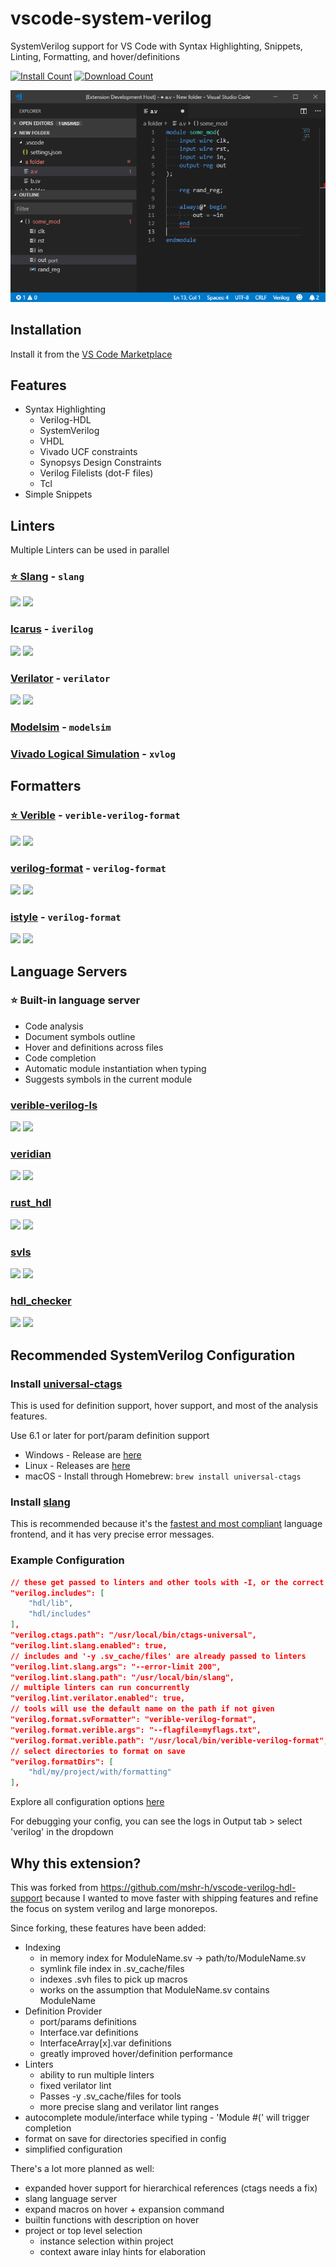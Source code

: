 # vscode-system-verilog

SystemVerilog support for VS Code with Syntax Highlighting, Snippets, Linting, Formatting, and hover/definitions

[![Install Count](https://img.shields.io/visual-studio-marketplace/i/AndrewNolte.vscode-system-verilog)](https://marketplace.visualstudio.com/items?itemName=AndrewNolte.vscode-system-verilog)
[![Download Count](https://img.shields.io/visual-studio-marketplace/d/AndrewNolte.vscode-system-verilog.png)](https://marketplace.visualstudio.com/items?itemName=AndrewNolte.vscode-system-verilog)

![sample](images/sample.gif)

## Installation

Install it from the [VS Code Marketplace](https://marketplace.visualstudio.com/items/AndrewNolte.vscode-system-verilog)

## Features

- Syntax Highlighting
  - Verilog-HDL
  - SystemVerilog
  - VHDL
  - Vivado UCF constraints
  - Synopsys Design Constraints
  - Verilog Filelists (dot-F files)
  - Tcl
- Simple Snippets


## Linters
  Multiple Linters can be used in parallel

### [⭐️ Slang](https://github.com/MikePopoloski/slang) - `slang`
![](https://img.shields.io/github/stars/MikePopoloski/slang?style=flat) 
![](https://img.shields.io/github/commit-activity/t/MikePopoloski/slang?label=commits)

### [Icarus](https://github.com/steveicarus/iverilog) - `iverilog`
![](https://img.shields.io/github/stars/steveicarus/iverilog?style=flat) 
![](https://img.shields.io/github/commit-activity/t/steveicarus/iverilog?label=commits)

### [Verilator](https://github.com/verilator/verilator) - `verilator`
![](https://img.shields.io/github/stars/verilator/verilator?style=flat) 
![](https://img.shields.io/github/commit-activity/t/verilator/verilator?label=commits)

### [Modelsim](https://eda.sw.siemens.com/en-US/ic/modelsim/) - `modelsim`
### [Vivado Logical Simulation](https://www.xilinx.com/products/design-tools/vivado.html) - `xvlog` 

## Formatters

### [⭐️ Verible](https://github.com/chipsalliance/verible) - `verible-verilog-format`
![](https://img.shields.io/github/stars/chipsalliance/verible?style=flat) 
![](https://img.shields.io/github/commit-activity/t/chipsalliance/verible?label=commits)

### [verilog-format](https://github.com/ericsonj/verilog-format) - `verilog-format`
![](https://img.shields.io/github/stars/ericsonj/verilog-format?style=flat) 
![](https://img.shields.io/github/commit-activity/t/ericsonj/verilog-format?label=commits)
### [istyle](https://github.com/thomasrussellmurphy/istyle-verilog-formatter) - `verilog-format` 
![](https://img.shields.io/github/stars/thomasrussellmurphy/istyle-verilog-formatter?style=flat) 
![](https://img.shields.io/github/commit-activity/t/thomasrussellmurphy/istyle-verilog-formatter?label=commits)


## Language Servers

### ⭐️ Built-in language server
- Code analysis
- Document symbols outline
- Hover and definitions across files
- Code completion
- Automatic module instantiation when typing
- Suggests symbols in the current module

### [verible-verilog-ls](https://github.com/chipsalliance/verible?label=verible-verilog-ls)
![](https://img.shields.io/github/stars/chipsalliance/verible?style=flat) 
![](https://img.shields.io/github/commit-activity/t/chipsalliance/verible?label=commits)

### [veridian](https://github.com/vivekmalneedi/veridian)
![](https://img.shields.io/github/stars/vivekmalneedi/veridian?style=flat) 
![](https://img.shields.io/github/commit-activity/t/vivekmalneedi/veridian?label=commits)

### [rust_hdl](https://github.com/VHDL-LS/rust_hdl)
![](https://img.shields.io/github/stars/VHDL-LS/rust_hdl?style=flat) 
![](https://img.shields.io/github/commit-activity/t/VHDL-LS/rust_hdl?label=commits)

### [svls](https://github.com/dalance/svls)
![](https://img.shields.io/github/stars/dalance/svls?style=flat) 
![](https://img.shields.io/github/commit-activity/t/dalance/svls?label=commits)

### [hdl_checker](https://github.com/suoto/hdl_checker)
![](https://img.shields.io/github/stars/suoto/hdl_checker?style=flat) 
![](https://img.shields.io/github/commit-activity/t/suoto/hdl_checker?label=commits)


## Recommended SystemVerilog Configuration

### Install [universal-ctags](https://github.com/universal-ctags/ctags)

This is used for definition support, hover support, and most of the analysis features.

Use 6.1 or later for port/param definition support

- Windows - Release are [here](https://github.com/universal-ctags/ctags-win32/releases)
- Linux - Releases are [here](https://github.com/universal-ctags/ctags/releases/)
- macOS - Install through Homebrew: ```brew install universal-ctags```

### Install [slang](https://github.com/MikePopoloski/slang)




This is recommended because it's the [fastest and most compliant](https://github.com/MikePopoloski/slang?tab=readme-ov-file#:~:text=slang%20is%20the%20fastest%20and%20most%20compliant%20SystemVerilog%20frontend%20(according%20to%20the%20open%20source%20chipsalliance%20test%20suite).) language frontend, and it has very precise error messages.

### Example Configuration

```json
// these get passed to linters and other tools with -I, or the correct format for that tool
"verilog.includes": [
    "hdl/lib",
    "hdl/includes"
],
"verilog.ctags.path": "/usr/local/bin/ctags-universal",
"verilog.lint.slang.enabled": true,
// includes and '-y .sv_cache/files' are already passed to linters
"verilog.lint.slang.args": "--error-limit 200",
"verilog.lint.slang.path": "/usr/local/bin/slang",
// multiple linters can run concurrently
"verilog.lint.verilator.enabled": true,
// tools will use the default name on the path if not given
"verilog.format.svFormatter": "verible-verilog-format",
"verilog.format.verible.args": "--flagfile=myflags.txt",
"verilog.format.verible.path": "/usr/local/bin/verible-verilog-format",
// select directories to format on save
"verilog.formatDirs": [
    "hdl/my/project/with/formatting"
],
```

Explore all configuration options [here](CONFIG.md)

For debugging your config, you can see the logs in Output tab > select 'verilog' in the dropdown


## Why this extension?

This was forked from https://github.com/mshr-h/vscode-verilog-hdl-support because I wanted to move faster with shipping features and refine the focus on system verilog and large monorepos.

Since forking, these features have been added:
- Indexing
  - in memory index for ModuleName.sv -> path/to/ModuleName.sv
  - symlink file index in .sv_cache/files
  - indexes .svh files to pick up macros
  - works on the assumption that ModuleName.sv contains ModuleName
- Definition Provider
  - port/params definitions
  - Interface.var definitions
  - InterfaceArray[x].var definitions
  - greatly improved hover/definition performance
- Linters
  - ability to run multiple linters
  - fixed verilator lint
  - Passes -y .sv_cache/files for tools 
  - more precise slang and verilator lint ranges
- autocomplete module/interface while typing - 'Module #(' will trigger completion
- format on save for directories specified in config
- simplified configuration

There's a lot more planned as well:
- expanded hover support for hierarchical references (ctags needs a fix)
- slang language server
- expand macros on hover + expansion command
- builtin functions with description on hover
- project or top level selection
  - instance selection within project
  - context aware inlay hints for elaboration

